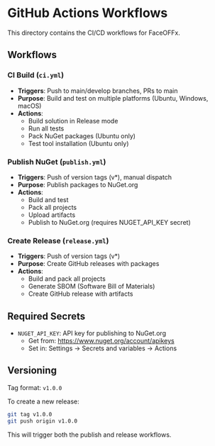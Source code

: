 # GitHub Actions Workflows

This directory contains the CI/CD workflows for FaceOFFx.

## Workflows

### CI Build (`ci.yml`)
- **Triggers**: Push to main/develop branches, PRs to main
- **Purpose**: Build and test on multiple platforms (Ubuntu, Windows, macOS)
- **Actions**:
  - Build solution in Release mode
  - Run all tests
  - Pack NuGet packages (Ubuntu only)
  - Test tool installation (Ubuntu only)

### Publish NuGet (`publish.yml`)
- **Triggers**: Push of version tags (v*), manual dispatch
- **Purpose**: Publish packages to NuGet.org
- **Actions**:
  - Build and test
  - Pack all projects
  - Upload artifacts
  - Publish to NuGet.org (requires NUGET_API_KEY secret)

### Create Release (`release.yml`)
- **Triggers**: Push of version tags (v*)
- **Purpose**: Create GitHub releases with packages
- **Actions**:
  - Build and pack all projects
  - Generate SBOM (Software Bill of Materials)
  - Create GitHub release with artifacts

## Required Secrets

- `NUGET_API_KEY`: API key for publishing to NuGet.org
  - Get from: https://www.nuget.org/account/apikeys
  - Set in: Settings → Secrets and variables → Actions

## Versioning

Tag format: `v1.0.0`

To create a new release:
```bash
git tag v1.0.0
git push origin v1.0.0
```

This will trigger both the publish and release workflows.